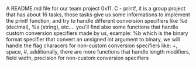 A README.md file for our team project 0x11. C - printf, it is a group project that has about 16 tasks, those tasks give us some informations to implement the printf function, and try to handle different conversion specifiers like %d (decimal), %s (string), etc....
you'll find also some functions that handle custom conversion specifiers made by us, example: %b which is the binary format specifier that convert an unsigned int argument to binary, we will handle the flag characers for non-custom conversion specifiers like: +, space, #, additionally, there are more functions that handle length modifiers, field width, precision for non-custom conversion specifiers
